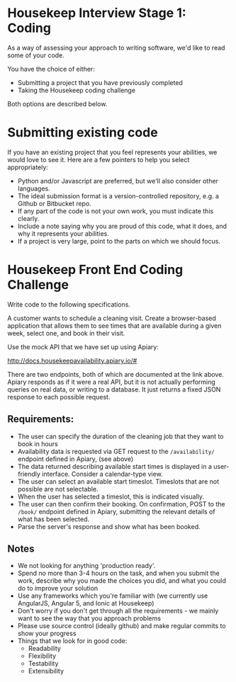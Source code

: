 # Housekeep Interview Stage 1: Coding
As a way of assessing your approach to writing software, we'd like to read some of your code.

You have the choice of either:

- Submitting a project that you have previously completed
- Taking the Housekeep coding challenge

Both options are described below.


# Submitting existing code
If you have an existing project that you feel represents your abilities, we would love to see it. Here are a few pointers to help you select appropriately:
- Python and/or Javascript are preferred, but we'll also consider other languages.
- The ideal submission format is a version-controlled repository, e.g. a Github or Bitbucket repo.
- If any part of the code is not your own work, you must indicate this clearly.
- Include a note saying why you are proud of this code, what it does, and why it represents your abilities.
- If a project is very large, point to the parts on which we should focus.


# Housekeep Front End Coding Challenge
Write code to the following specifications.

A customer wants to schedule a cleaning visit. Create a browser-based application that allows them to see times that are available during a given week, select one, and book in their visit.

Use the mock API that we have set up using Apiary:

http://docs.housekeepavailability.apiary.io/#

There are two endpoints, both of which are documented at the link above. Apiary responds as if it were a real API, but it is not actually performing queries on real data, or writing to a database. It just returns a fixed JSON response to each possible request.

## Requirements:
- The user can specify the duration of the cleaning job that they want to book in hours
- Availability data is requested via GET request to the `/availability/` endpoint defined in Apiary, (see above)
- The data returned describing available start times is displayed in a user-friendly interface. Consider a calendar-type view.
- The user can select an available start timeslot. Timeslots that are not possible are not selectable.
- When the user has selected a timeslot, this is indicated visually.
- The user can then confirm their booking. On confirmation, POST to the `/book/` endpoint defined in Apiary, submitting the relevant details of what has been selected.
- Parse the server's response and show what has been booked.

## Notes
- We not looking for anything 'production ready'.
- Spend no more than 3-4 hours on the task, and when you submit the work, describe why you made the choices you did, and what you could do to improve your solution
- Use any frameworks which you're familiar with (we currently use AngularJS, Angular 5, and Ionic at Housekeep)
- Don't worry if you don't get through all the requirements - we mainly want to see the way that you approach problems
- Please use source control (ideally github) and make regular commits to show your progress
- Things that we look for in good code:
    - Readability
    - Flexibility
    - Testability
    - Extensibility
